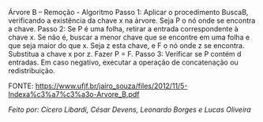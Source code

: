 Árvore B – Remoção - Algoritmo
Passo 1: Aplicar o procedimento BuscaB, verificando
a existência da chave x na árvore. Seja P o nó onde
se encontra a chave.
Passo 2:
Se P é uma folha, retirar a entrada correspondente à
chave x.
Se não é, buscar a menor chave que se encontre em
uma folha e que seja maior do que x. Seja z esta chave,
e F o nó onde z se encontra.
Substitua a chave x por z. Fazer P = F.
Passo 3:
Verificar se P contém d entradas. Em caso negativo,
executar a operação de concatenação ou redistribuição.

FONTE:  https://www.ufjf.br/jairo_souza/files/2012/11/5-Indexa%c3%a7%c3%a3o-Arvore_B.pdf

*Feito por: Cícero Libardi, César Devens, Leonardo Borges e Lucas Oliveira*